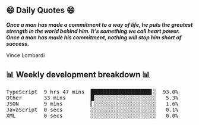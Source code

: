 ## 😄 Daily Quotes 😄

_**Once a man has made a commitment to a way of life, he puts the greatest strength in the world behind him. It's something we call heart power. Once a man has made his commitment, nothing will stop him short of success.**_

Vince Lombardi



## 📊 Weekly development breakdown 📊

<pre>TypeScript  9 hrs 47 mins  ███████████████████▌░  93.0%
Other       33 mins        █░░░░░░░░░░░░░░░░░░░░   5.3%
JSON        9 mins         ▎░░░░░░░░░░░░░░░░░░░░   1.6%
JavaScript  0 secs         ░░░░░░░░░░░░░░░░░░░░░   0.1%
XML         0 secs         ░░░░░░░░░░░░░░░░░░░░░   0.0%</pre>